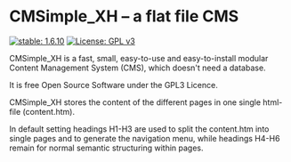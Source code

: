 # CMSimple_XH – a flat file CMS

[![stable: 1.6.10](https://img.shields.io/badge/stable-1.6.10-green.svg)](https://github.com/cmsimple-xh/cmsimple-xh/releases/tag/1.6.10)
[![License: GPL v3](https://img.shields.io/badge/License-GPL%20v3-blue.svg)](http://www.gnu.org/licenses/gpl-3.0)

CMSimple_XH is a fast, small, easy-to-use and
easy-to-install modular Content Management
System (CMS), which doesn't need a database.

It is free Open Source Software under the
GPL3 Licence.

CMSimple_XH stores the content of the different
pages in one single html-file (content.htm).

In default setting headings H1-H3 are used
to split the content.htm into single pages
and to generate the navigation menu, while
headings H4-H6 remain for normal semantic
structuring within pages.
